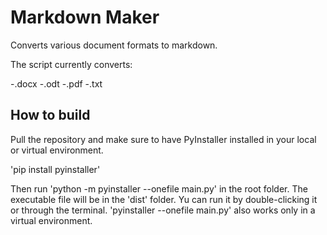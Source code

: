 # Markdown Maker

Converts various document formats to markdown.

The script currently converts:

-.docx
-.odt
-.pdf
-.txt

## How to build
Pull the repository and make sure to have PyInstaller installed in your local or virtual environment.

'pip install pyinstaller'

Then run 'python -m pyinstaller --onefile main.py' in the root folder. The executable file will be in the 'dist' folder. Yu can run it by double-clicking it or through the terminal.
'pyinstaller --onefile main.py' also works only in a virtual environment.
